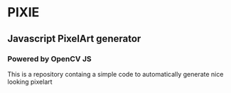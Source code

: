 # PIXIE
## Javascript PixelArt generator
### Powered by OpenCV JS

This is a repository containg a simple code to automatically generate nice looking pixelart